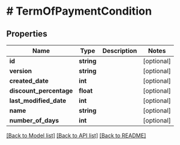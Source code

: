 # # TermOfPaymentCondition

## Properties

Name | Type | Description | Notes
------------ | ------------- | ------------- | -------------
**id** | **string** |  | [optional]
**version** | **string** |  | [optional]
**created_date** | **int** |  | [optional]
**discount_percentage** | **float** |  | [optional]
**last_modified_date** | **int** |  | [optional]
**name** | **string** |  | [optional]
**number_of_days** | **int** |  | [optional]

[[Back to Model list]](../../README.md#models) [[Back to API list]](../../README.md#endpoints) [[Back to README]](../../README.md)
